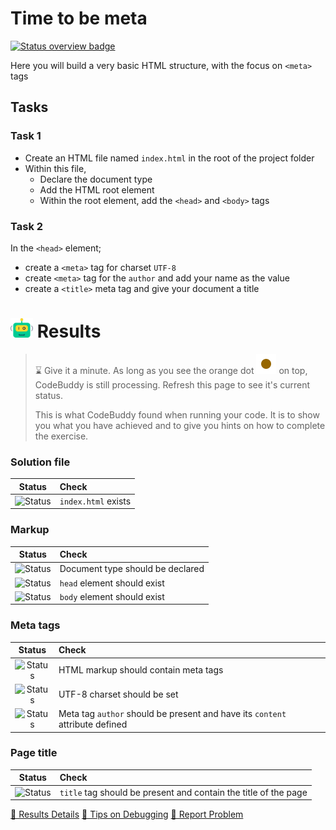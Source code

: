 # Time to be meta
[![Status overview badge](../../blob/badges/.github/badges/solution/badge.svg)](#-results)


Here you will build a very basic HTML structure, with the focus on `<meta>` tags

## Tasks

### Task 1

- Create an HTML file named `index.html` in the root of the project folder
- Within this file,
  - Declare the document type
  - Add the HTML root element
  - Within the root element, add the `<head>` and `<body>` tags

### Task 2

In the `<head>` element;

- create a `<meta>` tag for charset `UTF-8`
- create `<meta>` tag for the `author` and add your name as the value
- create a `<title>` meta tag and give your document a title

[//]: # (autograding info start)
# <img src="https://github.com/DCI-EdTech/autograding-setup/raw/main/assets/bot-large.svg" alt="" data-canonical-src="https://github.com/DCI-EdTech/autograding-setup/raw/main/assets/bot-large.svg" height="31" /> Results
> ⌛ Give it a minute. As long as you see the orange dot ![processing](https://raw.githubusercontent.com/DCI-EdTech/autograding-setup/main/assets/processing.svg) on top, CodeBuddy is still processing. Refresh this page to see it's current status.
>
> This is what CodeBuddy found when running your code. It is to show you what you have achieved and to give you hints on how to complete the exercise.


### Solution file

|                 Status                  | Check                                                                                    |
| :-------------------------------------: | :--------------------------------------------------------------------------------------- |
| ![Status](../../blob/badges/.github/badges/solution/status0.svg) | `index.html` exists |

### Markup

|                 Status                  | Check                                                                                    |
| :-------------------------------------: | :--------------------------------------------------------------------------------------- |
| ![Status](../../blob/badges/.github/badges/solution/status1.svg) | Document type should be declared |
| ![Status](../../blob/badges/.github/badges/solution/status2.svg) | `head` element should exist |
| ![Status](../../blob/badges/.github/badges/solution/status3.svg) | `body` element should exist |

### Meta tags

|                 Status                  | Check                                                                                    |
| :-------------------------------------: | :--------------------------------------------------------------------------------------- |
| ![Status](../../blob/badges/.github/badges/solution/status4.svg) | HTML markup should contain meta tags |
| ![Status](../../blob/badges/.github/badges/solution/status5.svg) | UTF-8 charset should be set |
| ![Status](../../blob/badges/.github/badges/solution/status6.svg) | Meta tag `author` should be present and have its `content` attribute defined |

### Page title

|                 Status                  | Check                                                                                    |
| :-------------------------------------: | :--------------------------------------------------------------------------------------- |
| ![Status](../../blob/badges/.github/badges/solution/status7.svg) | `title` tag should be present and contain the title of the page |



[🔬 Results Details](../../actions)
[🐞 Tips on Debugging](https://github.com/DCI-EdTech/autograding-setup/wiki/How-to-work-with-CodeBuddy)
[📢 Report Problem](https://docs.google.com/forms/d/e/1FAIpQLSfS8wPh6bCMTLF2wmjiE5_UhPiOEnubEwwPLN_M8zTCjx5qbg/viewform?usp=pp_url&entry.652569746=UIB-boilerplate-head)


[//]: # (autograding info end)